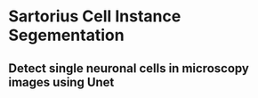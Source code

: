# Sartorius Cell Instance Segementation

## Detect single neuronal cells in microscopy images using Unet

